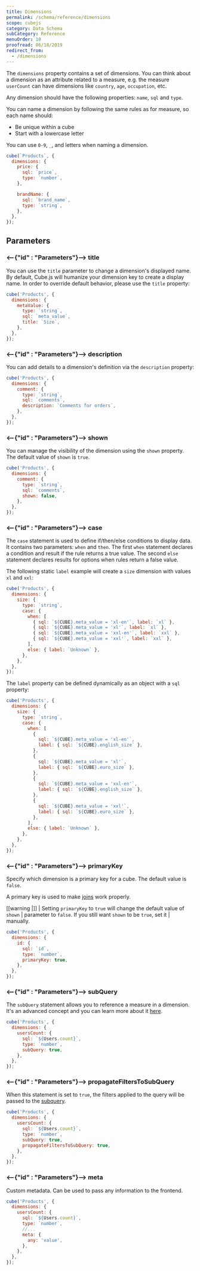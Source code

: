 ```yaml
---
title: Dimensions
permalink: /schema/reference/dimensions
scope: cubejs
category: Data Schema
subCategory: Reference
menuOrder: 10
proofread: 06/18/2019
redirect_from:
  - /dimensions
---
```


The `dimensions` property contains a set of dimensions. You can think about a
dimension as an attribute related to a measure, e.g. the measure `userCount` can
have dimensions like `country`, `age`, `occupation`, etc.

Any dimension should have the following properties: `name`, `sql` and `type`.

You can name a dimension by following the same rules as for measure, so each
name should:

- Be unique within a cube
- Start with a lowercase letter

You can use `0-9`, `_`, and letters when naming a dimension.

```javascript
cube(`Products`, {
  dimensions: {
    price: {
      sql: `price`,
      type: `number`,
    },

    brandName: {
      sql: `brand_name`,
      type: `string`,
    },
  },
});
```

## Parameters

### <--{"id" : "Parameters"}--> title

You can use the `title` parameter to change a dimension's displayed name. By
default, Cube.js will humanize your dimension key to create a display name. In
order to override default behavior, please use the `title` property:

```javascript
cube('Products', {
  dimensions: {
    metaValue: {
      type: `string`,
      sql: `meta_value`,
      title: `Size`,
    },
  },
});
```

### <--{"id" : "Parameters"}--> description

You can add details to a dimension's definition via the `description` property:

```javascript
cube('Products', {
  dimensions: {
    comment: {
      type: `string`,
      sql: `comments`,
      description: `Comments for orders`,
    },
  },
});
```

### <--{"id" : "Parameters"}--> shown

You can manage the visibility of the dimension using the `shown` property. The
default value of `shown` is `true`.

```javascript
cube('Products', {
  dimensions: {
    comment: {
      type: `string`,
      sql: `comments`,
      shown: false,
    },
  },
});
```

### <--{"id" : "Parameters"}--> case

The `case` statement is used to define if/then/else conditions to display data.
It contains two parameters: `when` and `then`. The first `when` statement
declares a condition and result if the rule returns a true value. The second
`else` statement declares results for options when rules return a false value.

The following static `label` example will create a `size` dimension with values
`xl` and `xxl`:

```javascript
cube('Products', {
  dimensions: {
    size: {
      type: `string`,
      case: {
        when: [
          { sql: `${CUBE}.meta_value = 'xl-en'`, label: `xl` },
          { sql: `${CUBE}.meta_value = 'xl'`, label: `xl` },
          { sql: `${CUBE}.meta_value = 'xxl-en'`, label: `xxl` },
          { sql: `${CUBE}.meta_value = 'xxl'`, label: `xxl` },
        ],
        else: { label: `Unknown` },
      },
    },
  },
});
```

The `label` property can be defined dynamically as an object with a `sql`
property:

```javascript
cube('Products', {
  dimensions: {
    size: {
      type: `string`,
      case: {
        when: [
          {
            sql: `${CUBE}.meta_value = 'xl-en'`,
            label: { sql: `${CUBE}.english_size` },
          },
          {
            sql: `${CUBE}.meta_value = 'xl'`,
            label: { sql: `${CUBE}.euro_size` },
          },
          {
            sql: `${CUBE}.meta_value = 'xxl-en'`,
            label: { sql: `${CUBE}.english_size` },
          },
          {
            sql: `${CUBE}.meta_value = 'xxl'`,
            label: { sql: `${CUBE}.euro_size` },
          },
        ],
        else: { label: `Unknown` },
      },
    },
  },
});
```

### <--{"id" : "Parameters"}--> primaryKey

Specify which dimension is a primary key for a cube. The default value is
`false`.

A primary key is used to make [joins][ref-schema-ref-joins] work properly.

<!-- prettier-ignore-start -->
[[warning |]]
| Setting `primaryKey` to `true` will change the default value of `shown`
| parameter to `false`. If you still want `shown` to be `true`, set it
| manually.
<!-- prettier-ignore-end -->

```javascript
cube('Products', {
  dimensions: {
    id: {
      sql: `id`,
      type: `number`,
      primaryKey: true,
    },
  },
});
```

### <--{"id" : "Parameters"}--> subQuery

The `subQuery` statement allows you to reference a measure in a dimension. It's
an advanced concept and you can learn more about it [here][ref-subquery].

```javascript
cube('Products', {
  dimensions: {
    usersCount: {
      sql: `${Users.count}`,
      type: `number`,
      subQuery: true,
    },
  },
});
```

### <--{"id" : "Parameters"}--> propagateFiltersToSubQuery

When this statement is set to `true`, the filters applied to the query will be
passed to the [subquery][self-subquery].

```javascript
cube('Products', {
  dimensions: {
    usersCount: {
      sql: `${Users.count}`,
      type: `number`,
      subQuery: true,
      propagateFiltersToSubQuery: true,
    },
  },
});
```

### <--{"id" : "Parameters"}--> meta

Custom metadata. Can be used to pass any information to the frontend.

```javascript
cube('Products', {
  dimensions: {
    usersCount: {
      sql: `${Users.count}`,
      type: `number`,
      //...
      meta: {
        any: 'value',
      },
    },
  },
});
```

[ref-schema-ref-joins]: /schema/reference/joins
[ref-subquery]: /schema/fundamentals/additional-concepts#subquery
[self-subquery]: #sub-query
